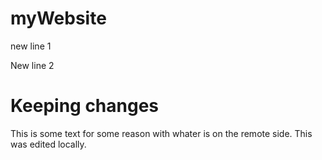 # myWebsite

new line 1

New line 2

# Keeping changes
This is some text for some reason
with whater is on the remote side.
This was edited locally.
